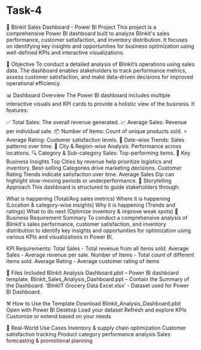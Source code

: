 # Task-4
🛒 Blinkit Sales Dashboard - Power BI Project
This project is a comprehensive Power BI dashboard built to analyze Blinkit's sales performance, customer satisfaction, and inventory distribution. It focuses on identifying key insights and opportunities for business optimization using well-defined KPIs and interactive visualizations.

📌 Objective
To conduct a detailed analysis of Blinkit’s operations using sales data. The dashboard enables stakeholders to track performance metrics, assess customer satisfaction, and make data-driven decisions for improved operational efficiency.

📊 Dashboard Overview
The Power BI dashboard includes multiple interactive visuals and KPI cards to provide a holistic view of the business. It features:

✅ Total Sales: The overall revenue generated.
📈 Average Sales: Revenue per individual sale.
📦 Number of Items: Count of unique products sold.
⭐ Average Rating: Customer satisfaction levels.
📅 Date-wise Trends: Sales patterns over time.
📍 City & Region-wise Analysis: Performance across locations.
🔍 Category & Sub-category Sales: Top-performing items.
🧠 Key Business Insights
Top Cities by revenue help prioritize logistics and inventory.
Best-selling Categories drive marketing decisions.
Customer Rating Trends indicate satisfaction over time.
Average Sales Dip can highlight slow-moving periods or underperformance.
📜 Storytelling Approach
This dashboard is structured to guide stakeholders through:

What is happening (Total/Avg sales metrics)
Where it is happening (Location & category-wise insights)
Why it is happening (Trends and ratings)
What to do next (Optimize inventory & improve weak spots)
📝 Business Requirement Summary
To conduct a comprehensive analysis of Blinkit's sales performance, customer satisfaction, and inventory distribution to identify key insights and opportunities for optimization using various KPIs and visualizations in Power BI.

KPI Requirements:
Total Sales - Total revenue from all items sold.
Average Sales - Average revenue per sale.
Number of Items - Total count of different items sold.
Average Rating - Average customer rating of items

📂 Files Included
Blinkit Analysis Dashboard.pbit – Power BI dashboard template.
Blinkit_Sales_Analysis_Dashboard.ppt – Contain the Summary of the Dashboard.
'BlinkIT Grocery Data Excel.xlsx' - Dataset used for Power BI Dashboard.

⚒️ How to Use the Template
Download Blinkit_Analysis_Dashboard.pbit
Open with Power BI Desktop
Load your dataset
Refresh and explore KPIs
Customize or extend based on your needs

🎯 Real-World Use Cases
Inventory & supply chain optimization
Customer satisfaction tracking
Product category performance analysis
Sales forecasting & promotional planning

